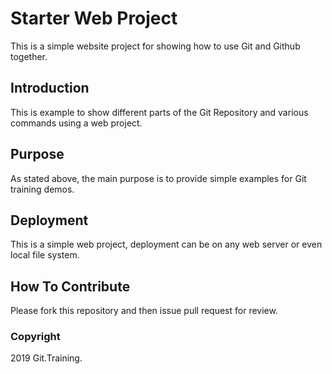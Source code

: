 # Starter Web Project
This is a simple website project for
showing how to use Git and Github together.

## Introduction
This is example to show different parts of
the Git Repository and various commands using
a web project.

## Purpose
As stated above, the main purpose is to provide
simple examples for Git training demos.

## Deployment
This is a simple web project, deployment can be 
on any web server or even local file system.

## How To Contribute
Please fork this repository and then issue pull request for review.

### Copyright
2019 Git.Training.